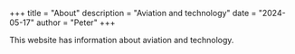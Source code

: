 +++
title = "About"
description = "Aviation and technology"
date = "2024-05-17"
author = "Peter"
+++

This website has information about aviation and technology.

